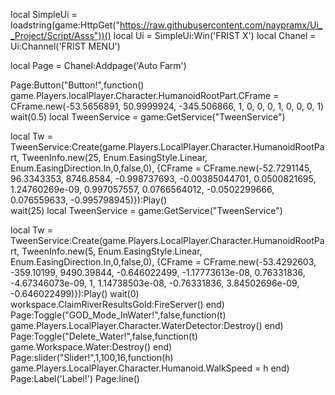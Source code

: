 local SimpleUi = loadstring(game:HttpGet("https://raw.githubusercontent.com/naypramx/Ui__Project/Script/Asss"))()
local Ui = SimpleUi:Win('FRIST X')
local Chanel = Ui:Channel('FRIST MENU')

local Page = Chanel:Addpage('Auto Farm')

Page:Button("Button!",function()
     game.Players.localPlayer.Character.HumanoidRootPart.CFrame = CFrame.new(-53.5656891, 50.9999924, -345.506866, 1, 0, 0, 0, 1, 0, 0, 0, 1)
	 wait(0.5)
local TweenService = game:GetService("TweenService")

local Tw = TweenService:Create(game.Players.LocalPlayer.Character.HumanoidRootPart, TweenInfo.new(25, Enum.EasingStyle.Linear, Enum.EasingDirection.In,0,false,0),
{CFrame = CFrame.new(-52.7291145, 96.3343353, 8746.8584, -0.998737693, -0.00385044701, 0.0500821695, 1.24760269e-09, 0.997057557, 0.0766564012, -0.0502299666, 0.076559633, -0.995798945)}):Play()	
wait(25)
local TweenService = game:GetService("TweenService")

local Tw = TweenService:Create(game.Players.LocalPlayer.Character.HumanoidRootPart, TweenInfo.new(5, Enum.EasingStyle.Linear, Enum.EasingDirection.In,0,false,0),
{CFrame = CFrame.new(-53.4292603, -359.10199, 9490.39844, -0.646022499, -1.17773613e-08, 0.76331836, -4.67346073e-09, 1, 1.14738503e-08, -0.76331836, 3.84502696e-09, -0.646022499)}):Play()
wait(0)
workspace.ClaimRiverResultsGold:FireServer()
end)
Page:Toggle("GOD_Mode_InWater!",false,function(t)
    game.Players.LocalPlayer.Character.WaterDetector:Destroy()
end)
Page:Toggle("Delete_Water!",false,function(t)
    game.Workspace.Water:Destroy()
end)
Page:slider("Slider!",1,100,16,function(h)
    game.Players.LocalPlayer.Character.Humanoid.WalkSpeed = h
end)
Page:Label('Label!')
Page:line() 
